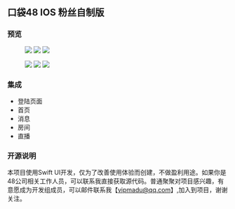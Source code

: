 ## 口袋48 IOS 粉丝自制版

### 预览


<figure class="third">
    <img src="https://raw.githubusercontent.com/zhazhahan/pocket/main/img/1.png" styel="width:200px;border:1px #eee solid">
    <img src="https://raw.githubusercontent.com/zhazhahan/pocket/main/img/2.png" styel="width:200px;border:1px #eee solid">
    <img src="https://raw.githubusercontent.com/zhazhahan/pocket/main/img/3.png" styel="width:200px;border:1px #eee solid">
</figure>

<figure class="third">
    <img src="https://raw.githubusercontent.com/zhazhahan/pocket/main/img/4.png" styel="width:200px;border:1px #eee solid">
    <img src="https://raw.githubusercontent.com/zhazhahan/pocket/main/img/5.png" styel="width:200px;border:1px #eee solid">
    <img src="https://raw.githubusercontent.com/zhazhahan/pocket/main/img/6.png" styel="width:200px;border:1px #eee solid">
</figure>



### 集成
* 登陆页面
* 首页
* 消息
* 房间
* 直播



### 开源说明
本项目使用Swift UI开发，仅为了改善使用体验而创建，不做盈利用途。如果你是48公司相关工作人员，可以联系我直接获取源代码。普通聚聚对项目感兴趣，有意愿成为开发组成员，可以邮件联系我【vipmadu@qq.com】,加入到项目，谢谢关注。
